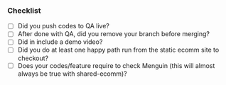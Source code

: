 ### Checklist

- [ ] Did you push codes to QA live?
- [ ] After done with QA, did you remove your branch before merging?
- [ ] Did in include a demo video?
- [ ] Did you do at least one happy path run from the static ecomm site to checkout?
- [ ] Does your codes/feature require to check Menguin (this will almost always be true with shared-ecomm)?
